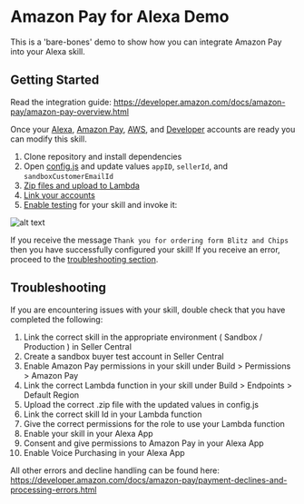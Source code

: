 # Amazon Pay for Alexa Demo
This is a 'bare-bones' demo to show how you can integrate Amazon Pay into your Alexa skill.  

## Getting Started
Read the integration guide: https://developer.amazon.com/docs/amazon-pay/amazon-pay-overview.html
  
Once your [Alexa](https://alexa.amazon.com/), [Amazon Pay](https://pay.amazon.com/), [AWS](https://aws.amazon.com/), and [Developer](https://developer.amazon.com/) accounts are ready you can modify this skill.
1. Clone repository and install dependencies
2. Open [config.js](config.js) and update values `appID`, `sellerId`, and `sandboxCustomerEmailId`
3. [Zip files and upload to Lambda](https://developer.amazon.com/docs/custom-skills/deploy-a-sample-skill-to-aws-lambda.html#preparing-a-nodejs-sample-to-deploy-in-lambda)
4. [Link your accounts](https://developer.amazon.com/docs/amazon-pay/integrate-skill-with-amazon-pay-v2.html#link_sc)
5. [Enable testing](https://developer.amazon.com/docs/devconsole/test-your-skill.html) for your skill and invoke it:  

  ![alt text](https://i.imgur.com/joMdlZl.png)

If you receive the message `Thank you for ordering form Blitz and Chips` then you have successfully configured your skill! If you receive an error, proceed to the [troubleshooting section](https://github.com/xengravity/amazon-pay-alexa-demo#troubleshooting).

## Troubleshooting

If you are encountering issues with your skill, double check that you have completed the following:
1. Link the correct skill in the appropriate environment ( Sandbox / Production ) in Seller Central
2. Create a sandbox buyer test account in Seller Central
3. Enable Amazon Pay permissions in your skill under Build > Permissions > Amazon Pay
4. Link the correct Lambda function in your skill under Build > Endpoints > Default Region
5. Upload the correct .zip file with the updated values in config.js
6. Link the correct skill Id in your Lambda function
7. Give the correct permissions for the role to use your Lambda function
8. Enable your skill in your Alexa App
9. Consent and give permissions to Amazon Pay in your Alexa App
10. Enable Voice Purchasing in your Alexa App

All other errors and decline handling can be found here: https://developer.amazon.com/docs/amazon-pay/payment-declines-and-processing-errors.html
